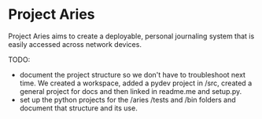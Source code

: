 Project Aries
=============

Project Aries aims to create a deployable, personal journaling system that is easily accessed across network devices.

TODO:
 -  document the project structure so we don't have to troubleshoot next time.  We created a workspace, added a pydev project in /src, created a general project for docs and then linked in readme.me and setup.py.
 -  set up the python projects for the /aries /tests and /bin folders and document that structure and its use.
